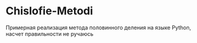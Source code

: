 # Chislofie-Metodi

Примерная реализация метода половинного деления на языке Python, насчет правильности не ручаюсь
